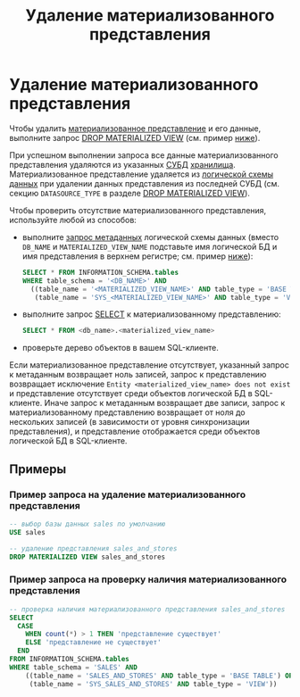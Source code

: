 ﻿---
layout: default
title: Удаление материализованного представления
nav_order: 9
parent: Управление схемой данных
grand_parent: Работа с системой
has_children: false
---

# Удаление материализованного представления

Чтобы удалить [материализованное представление](../../../Обзор_понятий_компонентов_и_связей/Основные_понятия/Материализованное_представление/Материализованное_представление.md) 
и его данные, выполните запрос [DROP MATERIALIZED VIEW](../../../Справочная_информация/Запросы_SQLplus/DROP_MATERIALIZED_VIEW/DROP_MATERIALIZED_VIEW.md) 
(см. пример [ниже](#пример-запроса-на-удаление-материализованного-представления)).

При успешном выполнении запроса все данные материализованного представления удаляются из указанных 
[СУБД](../../../Введение/Поддерживаемые_СУБД_хранилища/Поддерживаемые_СУБД_хранилища.md) [хранилища](../../../Обзор_понятий_компонентов_и_связей/Основные_понятия/Хранилище_данных/Хранилище_данных.md). 
Материализованное представление удаляется из [логической схемы данных](../../../Обзор_понятий_компонентов_и_связей/Основные_понятия/Логическая_схема_данных/Логическая_схема_данных.md) 
при удалении данных представления из последней СУБД (см. секцию `DATASOURCE_TYPE` в разделе [DROP MATERIALIZED VIEW](../../../Справочная_информация/Запросы_SQLplus/DROP_MATERIALIZED_VIEW/DROP_MATERIALIZED_VIEW.md)).

Чтобы проверить отсутствие материализованного представления, используйте любой из способов:
*   выполните [запрос метаданных](../Запрос_метаданных_логической_схемы/Запрос_метаданных_логической_схемы.md)
    логической схемы данных (вместо `DB_NAME` и `MATERIALIZED_VIEW_NAME` подставьте имя логической БД и имя
    представления в верхнем регистре; см. пример [ниже](#пример-запроса-на-проверку-наличия-материализованного-представления)):
    ```sql
    SELECT * FROM INFORMATION_SCHEMA.tables
    WHERE table_schema = '<DB_NAME>' AND
      ((table_name = '<MATERIALIZED_VIEW_NAME>' AND table_type = 'BASE TABLE') OR
       (table_name = 'SYS_<MATERIALIZED_VIEW_NAME>' AND table_type = 'VIEW'))
    ```
*   выполните запрос [SELECT](../../../Справочная_информация/Запросы_SQLplus/SELECT/SELECT.md) к материализованному
    представлению:
    ```sql
    SELECT * FROM <db_name>.<materialized_view_name>
    ```
*   проверьте дерево объектов в вашем SQL-клиенте.

Если материализованное представление отсутствует, указанный запрос к метаданным возвращает ноль записей, запрос 
к представлению возвращает исключение `Entity <materialized_view_name> does not exist` и представление отсутствует 
среди объектов логической БД в SQL-клиенте. Иначе запрос к метаданным возвращает две записи, запрос к 
материализованному представлению возвращает от ноля до нескольких записей (в зависимости от уровня синхронизации
представления), и представление отображается среди объектов логической БД в SQL-клиенте.

## Примеры

### Пример запроса на удаление материализованного представления

```sql
-- выбор базы данных sales по умолчанию
USE sales

-- удаление представления sales_and_stores
DROP MATERIALIZED VIEW sales_and_stores
```

### Пример запроса на проверку наличия материализованного представления

```sql
-- проверка наличия материализованного представления sales_and_stores
SELECT
  CASE
    WHEN count(*) > 1 THEN 'представление существует'
    ELSE 'представление не существует'
  END
FROM INFORMATION_SCHEMA.tables
WHERE table_schema = 'SALES' AND 
    ((table_name = 'SALES_AND_STORES' AND table_type = 'BASE TABLE') OR 
     (table_name = 'SYS_SALES_AND_STORES' AND table_type = 'VIEW'))
```